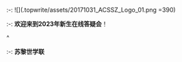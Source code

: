 :-: ![](.topwrite/assets/20171031_ACSSZ_Logo_01.png =390)

:-: **欢迎来到2023年新生在线答疑会**！

^

:-: **苏黎世学联**
